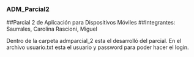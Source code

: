 ### ADM_Parcial2
##Parcial 2 de Aplicación para Dispositivos Móviles
##Integrantes:
Saurrales, Carolina
Rascioni, Miguel

Dentro de la carpeta admparcial_2 esta el desarrolló del parcial.
En el archivo usuario.txt esta el usuario y password para poder hacer el login.
